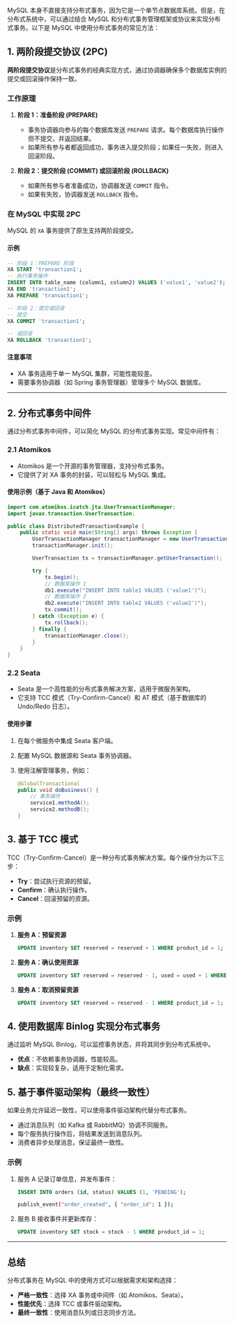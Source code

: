 MySQL 本身不直接支持分布式事务，因为它是一个单节点数据库系统。但是，在分布式系统中，可以通过结合 MySQL 和分布式事务管理框架或协议来实现分布式事务。以下是 MySQL 中使用分布式事务的常见方法：

## **1. 两阶段提交协议 (2PC)**

**两阶段提交协议**是分布式事务的经典实现方式，通过协调器确保多个数据库实例的提交或回滚操作保持一致。

### **工作原理**

1. **阶段 1：准备阶段 (PREPARE)**
    
    - 事务协调器向参与的每个数据库发送 `PREPARE` 请求。每个数据库执行操作但不提交，并返回结果。
    - 如果所有参与者都返回成功，事务进入提交阶段；如果任一失败，则进入回滚阶段。
2. **阶段 2：提交阶段 (COMMIT) 或回滚阶段 (ROLLBACK)**
    
    - 如果所有参与者准备成功，协调器发送 `COMMIT` 指令。
    - 如果有失败，协调器发送 `ROLLBACK` 指令。

### **在 MySQL 中实现 2PC**

MySQL 的 `XA` 事务提供了原生支持两阶段提交。

#### 示例

```sql
-- 阶段 1：PREPARE 阶段
XA START 'transaction1';
-- 执行事务操作
INSERT INTO table_name (column1, column2) VALUES ('value1', 'value2');
XA END 'transaction1';
XA PREPARE 'transaction1';

-- 阶段 2：提交或回滚
-- 提交
XA COMMIT 'transaction1';

-- 或回滚
XA ROLLBACK 'transaction1';
```

#### 注意事项

- XA 事务适用于单一 MySQL 集群，可能性能较差。
- 需要事务协调器（如 Spring 事务管理器）管理多个 MySQL 数据库。

---

## **2. 分布式事务中间件**

通过分布式事务中间件，可以简化 MySQL 的分布式事务实现。常见中间件有：

### **2.1 Atomikos**

- Atomikos 是一个开源的事务管理器，支持分布式事务。
- 它提供了对 XA 事务的封装，可以轻松与 MySQL 集成。

#### 使用示例（基于 Java 和 Atomikos）

```java
import com.atomikos.icatch.jta.UserTransactionManager;
import javax.transaction.UserTransaction;

public class DistributedTransactionExample {
    public static void main(String[] args) throws Exception {
        UserTransactionManager transactionManager = new UserTransactionManager();
        transactionManager.init();

        UserTransaction tx = transactionManager.getUserTransaction();

        try {
            tx.begin();
            // 数据库操作 1
            db1.execute("INSERT INTO table1 VALUES ('value1')");
            // 数据库操作 2
            db2.execute("INSERT INTO table2 VALUES ('value2')");
            tx.commit();
        } catch (Exception e) {
            tx.rollback();
        } finally {
            transactionManager.close();
        }
    }
}
```

### **2.2 Seata**

- Seata 是一个高性能的分布式事务解决方案，适用于微服务架构。
- 它支持 TCC 模式（Try-Confirm-Cancel）和 AT 模式（基于数据库的 Undo/Redo 日志）。

#### 使用步骤

1. 在每个微服务中集成 Seata 客户端。
2. 配置 MySQL 数据源和 Seata 事务协调器。
3. 使用注解管理事务，例如：
    
    ```java
    @GlobalTransactional
    public void doBusiness() {
        // 事务操作
        service1.methodA();
        service2.methodB();
    }
    ```
## **3. 基于 TCC 模式**

TCC（Try-Confirm-Cancel）是一种分布式事务解决方案。每个操作分为以下三步：

- **Try**：尝试执行资源的预留。
- **Confirm**：确认执行操作。
- **Cancel**：回滚预留的资源。

### 示例

1. **服务 A：预留资源**
    
    ```sql
    UPDATE inventory SET reserved = reserved + 1 WHERE product_id = 1;
    ```
    
2. **服务 A：确认使用资源**
    
    ```sql
    UPDATE inventory SET reserved = reserved - 1, used = used + 1 WHERE product_id = 1;
    ```
    
3. **服务 A：取消预留资源**
    
    ```sql
    UPDATE inventory SET reserved = reserved - 1 WHERE product_id = 1;
    ```

## **4. 使用数据库 Binlog 实现分布式事务**

通过监听 MySQL Binlog，可以监控事务状态，并将其同步到分布式系统中。

- **优点**：不依赖事务协调器，性能较高。
- **缺点**：实现较复杂，适用于定制化需求。

## **5. 基于事件驱动架构（最终一致性）**
如果业务允许延迟一致性，可以使用事件驱动架构代替分布式事务。

- 通过消息队列（如 Kafka 或 RabbitMQ）协调不同服务。
- 每个服务执行操作后，将结果发送到消息队列。
- 消费者异步处理消息，保证最终一致性。

### 示例

1. 服务 A 记录订单信息，并发布事件：
    
    ```sql
    INSERT INTO orders (id, status) VALUES (1, 'PENDING');
    ```
    
    ```bash
    publish_event("order_created", { "order_id": 1 });
    ```
    
2. 服务 B 接收事件并更新库存：
    
    ```sql
    UPDATE inventory SET stock = stock - 1 WHERE product_id = 1;
    ```
    

---

## **总结**

分布式事务在 MySQL 中的使用方式可以根据需求和架构选择：

- **严格一致性**：选择 XA 事务或中间件（如 Atomikos、Seata）。
- **性能优先**：选择 TCC 或事件驱动架构。
- **最终一致性**：使用消息队列或日志同步方法。
